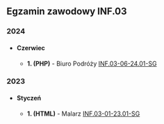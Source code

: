 ## Egzamin zawodowy INF.03

### 2024
- #### Czerwiec
  - **1. (PHP)** - Biuro Podróży [INF.03-06-24.01-SG](INF.03-06-24.01-SG)
    
### 2023
- #### Styczeń
  - **1. (HTML)** - Malarz [INF.03-01-23.01-SG](INF.03-01-23.01-SG)
